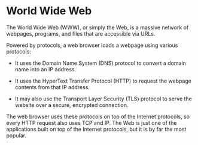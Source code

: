 # World Wide Web

The World Wide Web (WWW), or simply the Web, is a massive network of webpages, programs, and files that are accessible via URLs.

Powered by protocols, a web browser loads a webpage using various protocols:

- It uses the Domain Name System (DNS) protocol to convert a domain name into an IP address.
- It uses the HyperText Transfer Protocol (HTTP) to request the webpage contents from that IP address.

- It may also use the Transport Layer Security (TLS) protocol to serve the website over a secure, encrypted connection.

The web browser uses these protocols on top of the Internet protocols, so every HTTP request also uses TCP and IP.
The Web is just one of the applications built on top of the Internet protocols, but it is by far the most popular.
